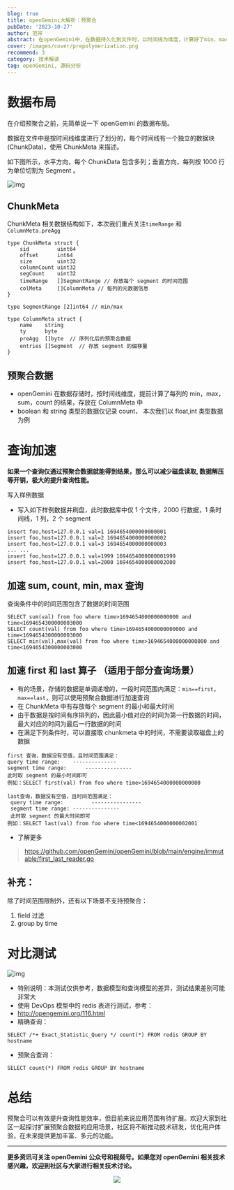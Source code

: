 ```yaml
---
blog: true
title: openGemini大解析：预聚合
pubDate: '2023-10-27'
author: 范祥
abstract: ​在openGemini中，在数据持久化到文件时，以时间线为维度，计算好了min，max，sum，count 并记录在文件元数据中，我们称为预聚合。 这些预聚合的数据，可以对部分查询场景起到加速的作用（减少磁盘读取和数据解码的开销）。
cover: /images/cover/prepolymerization.png
recommend: 3
category: 技术解读
tag: openGemini, 源码分析
---
```


# **数据布局**

在介绍预聚合之前，先简单说一下 openGemini 的数据布局。

数据在文件中是按时间线维度进行了划分的，每个时间线有一个独立的数据块(ChunkData)，使用 ChunkMeta 来描述。

如下图所示，水平方向，每个 ChunkData 包含多列；垂直方向，每列按 1000 行为单位切割为 Segment 。

![img](/images/docs_img/7bbdeedfd1441f29bbdb633b49852632.png)

## ChunkMeta

ChunkMeta 相关数据结构如下，本次我们重点关注`timeRange` 和 `ColumnMeta.preAgg`

```
type ChunkMeta struct {
    sid         uint64
    offset      int64
    size        uint32
    columnCount uint32
    segCount    uint32
    timeRange   []SegmentRange // 存放每个 segment 的时间范围
    colMeta     []ColumnMeta // 每列的元数据信息
}

type SegmentRange [2]int64 // min/max

type ColumnMeta struct {
    name    string
    ty      byte
    preAgg  []byte  // 序列化后的预聚合数据
    entries []Segment  // 存放 segment 的偏移量
}
```

## 预聚合数据

-   openGemini 在数据存储时，按时间线维度，提前计算了每列的 min，max，sum，count 的结果，存放在 ColumnMeta 中
-   boolean 和 string 类型的数据仅记录 count， 本次我们以 float,int 类型数据为例

# **查询加速**

**如果一个查询仅通过预聚合数据就能得到结果，那么可以减少磁盘读取, 数据解压等开销，极大的提升查询性能。**

写入样例数据

-   写入如下样例数据并刷盘，此时数据库中仅 1 个文件，2000 行数据，1 条时间线，1 列，2 个 segment

```
insert foo,host=127.0.0.1 val=1 1694654000000000001
insert foo,host=127.0.0.1 val=2 1694654000000000002
insert foo,host=127.0.0.1 val=3 1694654000000000003
... ...
insert foo,host=127.0.0.1 val=1999 1694654000000001999
insert foo,host=127.0.0.1 val=2000 1694654000000002000
```

## 加速 sum, count, min, max 查询

查询条件中的时间范围包含了数据的时间范围

```
SELECT sum(val) from foo where time>1694654000000000000 and time<1694654300000003000
SELECT count(val) from foo where time>1694654000000000000 and time<1694654300000003000
SELECT min(val),max(val) from foo where time>1694654000000000000 and time<1694654300000003000
```

## 加速 first 和 last 算子 （适用于部分查询场景）

-   有的场景，存储的数据是单调递增的，一段时间范围内满足：`min==first`，`max==last`，则可以使用预聚合数据进行加速查询
-   在 ChunkMeta 中有存放每个 segment 的最小和最大时间
-   由于数据是按时间有序排列的，因此最小值对应的时间为第一行数据的时间，最大对应的时间为最后一行数据的时间
-   在满足下列条件时，可以直接取 chunkmeta 中的时间，不需要读取磁盘上的数据

```
first 查询，数据没有空值，且时间范围满足：
query time range:    --------------
segment time range:      ---------------
此时取 segment 的最小时间即可
例如：SELECT first(val) from foo where time>1694654000000000000

last查询，数据没有空值，且时间范围满足：
 query time range:         ----------------
 segment time range: ---------------
 此时取 segment 的最大时间即可
例如：SELECT last(val) from foo where time<1694654000000002001
```

-   了解更多

> https://github.com/openGemini/openGemini/blob/main/engine/immutable/first_last_reader.go

## **补充：**

除了时间范围限制外，还有以下场景不支持预聚合：

1. field 过滤
2. group by time

# **对比测试**

![img](/images/docs_img/c947c5cfe6f73ef371824a9458b4be47.png)

-   特别说明：本测试仅供参考，数据模型和查询模型的差异，测试结果差别可能非常大
-   使用 DevOps 模型中的 redis 表进行测试，参考：
-   http://opengemini.org/116.html
-   精确查询：

```
SELECT /*+ Exact_Statistic_Query */ count(*) FROM redis GROUP BY hostname
```

-   预聚合查询：

```
SELECT count(*) FROM redis GROUP BY hostname
```

# **总结**

预聚合可以有效提升查询性能效率，但目前来说应用范围有待扩展。欢迎大家到社区一起探讨扩展预聚合数据的应用场景，社区将不断推动技术研发，优化用户体验，在未来提供更加丰富、多元的功能。

---

**更多资讯可关注 openGemini 公众号和视频号。如果您对 openGemini 相关技术感兴趣，欢迎到社区与大家进行相关技术讨论。**

<div align=center>
<img src="/images/qrcode.jpg" >
</div>
